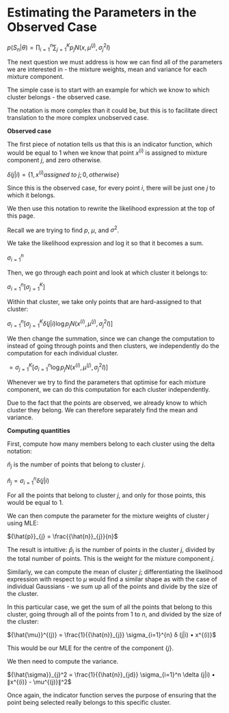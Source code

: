 # Estimating the Parameters in the Observed Case

$p(S_n|θ) = \prod\nolimits_{i=1}^{n} \sum\nolimits_{j=1}^{K} p_j N(x, \mu^{(j)}, \sigma_{j}^2 I)$

The next question we must address is how we can find all of the parameters we are interested in - the mixture weights, mean and variance for each mixture component.

The simple case is to start with an example for which we know to which cluster belongs - the observed case.

The notation is more complex than it could be, but this is to facilitate direct translation to the more complex unobserved case.

**Observed case**

The first piece of notation tells us that this is an indicator function, which would be equal to $1$ when we know that point $x^{(i)}$ is assigned to mixture component $j$, and zero otherwise.

$δ(j|i) = \lbrace 1, x^{(i)} assigned ~ to ~ j; 0, otherwise \rbrace$

Since this is the observed case, for every point $i$, there will be just one $j$ to which it belongs.

We then use this notation to rewrite the likelihood expression at the top of this page.

Recall we are trying to find $p$, $\mu$, and $\sigma^2$.

We take the likelihood expression and log it so that it becomes a sum.

$\sigma_{i=1}^n$

Then, we go through each point and look at which cluster it belongs to:

$\sigma_{i=1}^n [ \sigma_{j=1}^K ]$

Within that cluster, we take only points that are hard-assigned to that cluster:

$\sigma_{i=1}^n [ \sigma_{j=1}^K δ (j|i) \log p_j N(x^{(i)}, \mu^{(j)}, \sigma_{j}^2 I) ]$

We then change the summation, since we can change the computation to instead of going through points and then clusters, we independently do the computation for each individual cluster.

$= \sigma_{j=1}^K [ \sigma_{i=1}^n \log p_j N(x^{(i)}, \mu^{(j)}, \sigma_{j}^2 I) ]$

Whenever we try to find the parameters that optimise for each mixture component, we can do this computation for each cluster independently.

Due to the fact that the points are observed, we already know to which cluster they belong. We can therefore separately find the mean and variance.

**Computing quantities**

First, compute how many members belong to each cluster using the delta notation:

${\hat{n}}_{j}$ is the number of points that belong to cluster $j$.

${\hat{n}}_{j} = \sigma_{i=1}^{n} \delta (j|i)$

For all the points that belong to cluster $j$, and only for those points, this would be equal to $1$.

We can then compute the parameter for the mixture weights of cluster $j$ using MLE:

${\hat{p}}_{j} = \frac{{\hat{n}}_{j}}{n}$

The result is intuitive: $\hat{p}_{j}$ is the number of points in the cluster $j$, divided by the total number of points. This is the weight for the mixture component $j$.

Similarly, we can compute the mean of cluster $j$; differentiating the likelihood expression with respect to $\mu$ would find a similar shape as with the case of individual Gaussians - we sum up all of the points and divide by the size of the cluster.

In this particular case, we get the sum of all the points that belong to this cluster, going through all of the points from $1$ to $n$, and divided by the size of the cluster:

${\hat{\mu}}^{(j)} = \frac{1}{{\hat{n}}_{j}} \sigma_{i=1}^{n} δ (j|i) • x^{(i)}$

This would be our MLE for the centre of the component $\lbrace j \rbrace$.

We then need to compute the variance.

${\hat{\sigma}}_{j}^2 = \frac{1}{{\hat{n}}_{jd}} \sigma_{i=1}^n \delta (j|i) • ∥x^{(i)} - \mu^{(j)}∥^2$

Once again, the indicator function serves the purpose of ensuring that the point being selected really belongs to this specific cluster.
